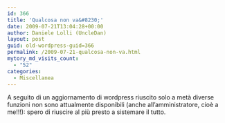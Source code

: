 ```yaml
---
id: 366
title: 'Qualcosa non va&#8230;'
date: 2009-07-21T13:04:28+00:00
author: Daniele Lolli (UncleDan)
layout: post
guid: old-wordpress-guid=366
permalink: /2009-07-21-qualcosa-non-va.html
mytory_md_visits_count:
  - "52"
categories:
  - Miscellanea
---
```

A seguito di un aggiornamento di wordpress riuscito solo a metà diverse funzioni non sono attualmente disponibili (anche all&#8217;amministratore, cioè a me!!!): spero di riuscire al più presto a sistemare il tutto.